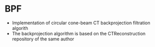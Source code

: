 # BPF

- Implementation of circular cone-beam CT backprojection filtration algorith
- The backprojection algorithm is based on the CTReconstruction repository of the same author
